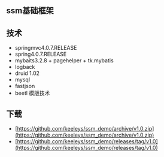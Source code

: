##  ssm基础框架

## 技术
* springmvc4.0.7.RELEASE
* spring4.0.7.RELEASE 
* mybaits3.2.8 + pagehelper + tk.mybatis
* logback
* druid 1.02
* mysql
* fastjson
* beetl 模版技术

## 下载
* [https://github.com/keeleys/ssm_demo/archive/v1.0.zip](https://github.com/keeleys/ssm_demo/archive/v1.0.zip)
* [https://github.com/keeleys/ssm_demo/releases/tag/v1.0](https://github.com/keeleys/ssm_demo/releases/tag/v1.0)
